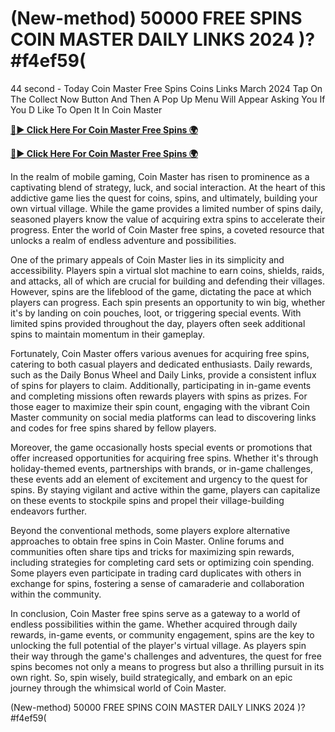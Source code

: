 # (New-method) 50000 FREE SPINS COIN MASTER DAILY LINKS 2024 )?#f4ef59(

44 second - Today Coin Master Free Spins Coins Links March 2024 Tap On The Collect Now Button And Then A Pop Up Menu Will Appear Asking You If You D Like To Open It In Coin Master

[**🔴► Click Here For Coin Master Free Spins 🌍**](https://github.com/lejooam/Coin)

[**🔴► Click Here For Coin Master Free Spins 🌍**](https://github.com/lejooam/Coin)
 

In the realm of mobile gaming, Coin Master has risen to prominence as a captivating blend of strategy, luck, and social interaction. At the heart of this addictive game lies the quest for coins, spins, and ultimately, building your own virtual village. While the game provides a limited number of spins daily, seasoned players know the value of acquiring extra spins to accelerate their progress. Enter the world of Coin Master free spins, a coveted resource that unlocks a realm of endless adventure and possibilities.

One of the primary appeals of Coin Master lies in its simplicity and accessibility. Players spin a virtual slot machine to earn coins, shields, raids, and attacks, all of which are crucial for building and defending their villages. However, spins are the lifeblood of the game, dictating the pace at which players can progress. Each spin presents an opportunity to win big, whether it's by landing on coin pouches, loot, or triggering special events. With limited spins provided throughout the day, players often seek additional spins to maintain momentum in their gameplay.

Fortunately, Coin Master offers various avenues for acquiring free spins, catering to both casual players and dedicated enthusiasts. Daily rewards, such as the Daily Bonus Wheel and Daily Links, provide a consistent influx of spins for players to claim. Additionally, participating in in-game events and completing missions often rewards players with spins as prizes. For those eager to maximize their spin count, engaging with the vibrant Coin Master community on social media platforms can lead to discovering links and codes for free spins shared by fellow players.

Moreover, the game occasionally hosts special events or promotions that offer increased opportunities for acquiring free spins. Whether it's through holiday-themed events, partnerships with brands, or in-game challenges, these events add an element of excitement and urgency to the quest for spins. By staying vigilant and active within the game, players can capitalize on these events to stockpile spins and propel their village-building endeavors further.

Beyond the conventional methods, some players explore alternative approaches to obtain free spins in Coin Master. Online forums and communities often share tips and tricks for maximizing spin rewards, including strategies for completing card sets or optimizing coin spending. Some players even participate in trading card duplicates with others in exchange for spins, fostering a sense of camaraderie and collaboration within the community.

In conclusion, Coin Master free spins serve as a gateway to a world of endless possibilities within the game. Whether acquired through daily rewards, in-game events, or community engagement, spins are the key to unlocking the full potential of the player's virtual village. As players spin their way through the game's challenges and adventures, the quest for free spins becomes not only a means to progress but also a thrilling pursuit in its own right. So, spin wisely, build strategically, and embark on an epic journey through the whimsical world of Coin Master.

(New-method) 50000 FREE SPINS COIN MASTER DAILY LINKS 2024 )?#f4ef59(
